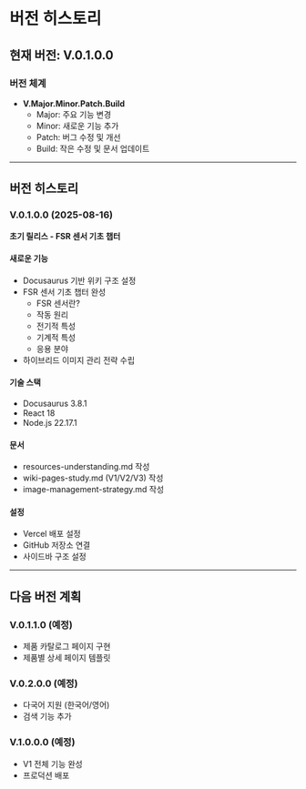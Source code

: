 # 버전 히스토리

## 현재 버전: V.0.1.0.0

### 버전 체계
- **V.Major.Minor.Patch.Build**
  - Major: 주요 기능 변경
  - Minor: 새로운 기능 추가
  - Patch: 버그 수정 및 개선
  - Build: 작은 수정 및 문서 업데이트

---

## 버전 히스토리

### V.0.1.0.0 (2025-08-16)
**초기 릴리스 - FSR 센서 기초 챕터**

#### 새로운 기능
- Docusaurus 기반 위키 구조 설정
- FSR 센서 기초 챕터 완성
  - FSR 센서란?
  - 작동 원리
  - 전기적 특성
  - 기계적 특성
  - 응용 분야
- 하이브리드 이미지 관리 전략 수립

#### 기술 스택
- Docusaurus 3.8.1
- React 18
- Node.js 22.17.1

#### 문서
- resources-understanding.md 작성
- wiki-pages-study.md (V1/V2/V3) 작성
- image-management-strategy.md 작성

#### 설정
- Vercel 배포 설정
- GitHub 저장소 연결
- 사이드바 구조 설정

---

## 다음 버전 계획

### V.0.1.1.0 (예정)
- 제품 카탈로그 페이지 구현
- 제품별 상세 페이지 템플릿

### V.0.2.0.0 (예정)
- 다국어 지원 (한국어/영어)
- 검색 기능 추가

### V.1.0.0.0 (예정)
- V1 전체 기능 완성
- 프로덕션 배포